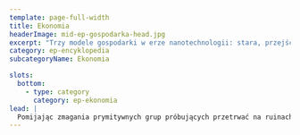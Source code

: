 ```yaml
---
template: page-full-width
title: Ekonomia
headerImage: mid-ep-gospodarka-head.jpg
excerpt: "Trzy modele gospodarki w erze nanotechnologii: stara, przejściowa i nowa"
category: ep-encyklopedia
subcategoryName: Ekonomia

slots:
  bottom:
    - type: category
      category: ep-ekonomia
lead: |
  Pomijając zmagania prymitywnych grup próbujących przetrwać na ruinach Ziemi, cała transludzkość ma przynajmniej częściowy dostęp do cudów nanotechnologii. Ten dostęp jest jednak wysoce zróżnicowany, a korzyści ekonomiczne, jakie z niego wynikają, można podzielić na trzy szerokie kategorie — starą gospodarkę, gospodarkę przejściową oraz nową gospodarkę.
---
```

